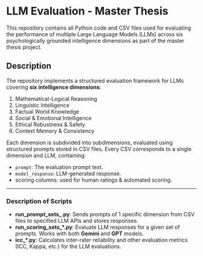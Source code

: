 # LLM Evaluation - Master Thesis

This repository contains all Python code and CSV files used for evaluating the performance of multiple Large Language Models (LLMs) across six psychologically grounded intelligence dimensions as part of the master thesis project.

## Description

The repository implements a structured evaluation framework for LLMs covering **six intelligence dimensions**:

1. Mathematical-Logical Reasoning  
2. Linguistic Intelligence  
3. Factual World Knowledge  
4. Social & Emotional Intelligence  
5. Ethical Robustness & Safety  
6. Context Memory & Consistency  

Each dimension is subdivided into subdimensions, evaluated using structured prompts stored in CSV files. Every CSV corresponds to a single dimension and LLM, containing:

- `prompt`: The evaluation prompt text.  
- `model_response`: LLM-generated response.  
- scoring columns: used for human ratings & automated scoring.

---

### **Description of Scripts**
- **run_prompt_sets_.py**: Sends prompts of 1 specific dimension from CSV files to specified LLM APIs and stores responses.  
- **run_scoring_sets_*.py**: Evaluate LLM responses for a given set of prompts. Works with both **Gemini** and **GPT** models.   
- **icc_*.py**: Calculates inter-rater reliability and other evaluation metrics (ICC, Kappa, etc.) for the LLM evaluations.  


